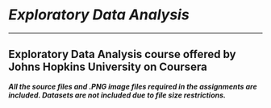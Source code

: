 # **_Exploratory Data Analysis_**
_____________________________________________________________________
## **Exploratory Data Analysis course offered by Johns Hopkins University on Coursera**
**_All the source files and .PNG image files required in the assignments are included.
Datasets are not included due to file size restrictions._**
